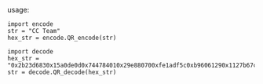 usage:

    import encode
    str = "CC Team"
    hex_str = encode.QR_encode(str)
    
    import decode
    hex_str = "0x2b23d6830x15a0de0d0x744784010x29e880700xfe1adf5c0xb96061290x1127b67c0x311690430xc63153140xf6e00650x92d3960b0xf59a79070x704e73d40x977fd8090xf516e98a0x3e0c19f10xac626d040x6a3e58650xca85aa3e0x6266b640x842ddcb40x4e7c879c0x85dd21240x3afae3dc0xe07908a70x664685970xb38246f70x511908330x40a111ee0xc12c8fd10x82984c520x4ddee6f6"
    str = decode.QR_decode(hex_str)    
